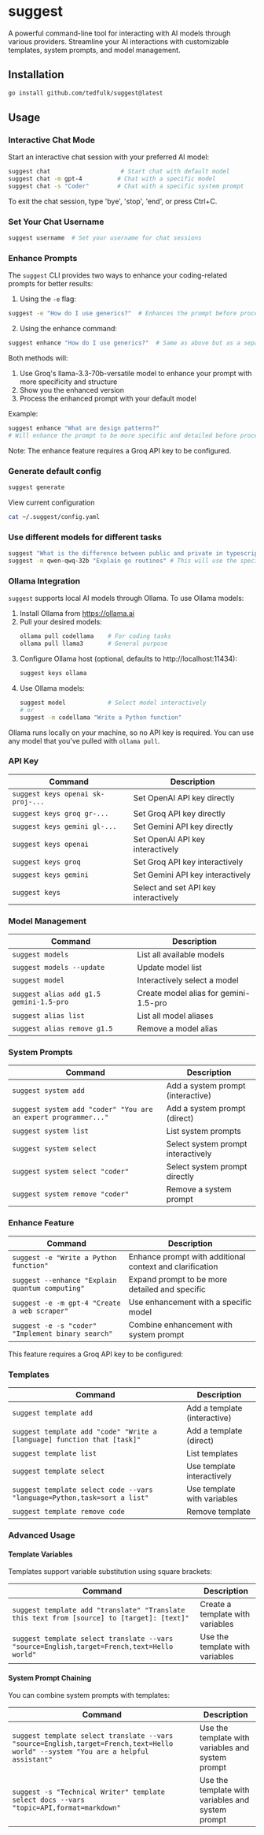 # suggest

A powerful command-line tool for interacting with AI models through various providers. Streamline your AI interactions with customizable templates, system prompts, and model management.

## Installation

```bash
go install github.com/tedfulk/suggest@latest
```

## Usage

### Interactive Chat Mode

Start an interactive chat session with your preferred AI model:

```bash
suggest chat                    # Start chat with default model
suggest chat -m gpt-4          # Chat with a specific model
suggest chat -s "Coder"        # Chat with a specific system prompt
```

To exit the chat session, type 'bye', 'stop', 'end', or press Ctrl+C.

### Set Your Chat Username

```bash
suggest username  # Set your username for chat sessions
```

### Enhance Prompts

The `suggest` CLI provides two ways to enhance your coding-related prompts for better results:

1. Using the `-e` flag:
```bash
suggest -e "How do I use generics?"  # Enhances the prompt before processing
```

2. Using the enhance command:
```bash
suggest enhance "How do I use generics?"  # Same as above but as a separate command
```

Both methods will:
1. Use Groq's llama-3.3-70b-versatile model to enhance your prompt with more specificity and structure
2. Show you the enhanced version
3. Process the enhanced prompt with your default model

Example:
```bash
suggest enhance "What are design patterns?"
# Will enhance the prompt to be more specific and detailed before processing
```

Note: The enhance feature requires a Groq API key to be configured.

### Generate default config

```bash
suggest generate
```

View current configuration

```bash
cat ~/.suggest/config.yaml
```

### Use different models for different tasks

```bash
suggest "What is the difference between public and private in typescript" # This will use the default model you have set in config
suggest -m qwen-qwq-32b "Explain go routines" # This will use the specified modle you have passed in
```

### Ollama Integration

`suggest` supports local AI models through Ollama. To use Ollama models:

1. Install Ollama from https://ollama.ai
2. Pull your desired models:
   ```bash
   ollama pull codellama    # For coding tasks
   ollama pull llama3       # General purpose
   ```
3. Configure Ollama host (optional, defaults to http://localhost:11434):
   ```bash
   suggest keys ollama
   ```
4. Use Ollama models:
   ```bash
   suggest model            # Select model interactively
   # or
   suggest -m codellama "Write a Python function"
   ```

Ollama runs locally on your machine, so no API key is required. You can use any model that you've pulled with `ollama pull`.

### API Key

| Command                           | Description                          |
| --------------------------------- | ------------------------------------ |
| `suggest keys openai sk-proj-...` | Set OpenAI API key directly          |
| `suggest keys groq gr-...`        | Set Groq API key directly            |
| `suggest keys gemini gl-...`      | Set Gemini API key directly          |
| `suggest keys openai`             | Set OpenAI API key interactively     |
| `suggest keys groq`               | Set Groq API key interactively       |
| `suggest keys gemini`             | Set Gemini API key interactively     |
| `suggest keys `                   | Select and set API key interactively |

### Model Management

| Command                                        | Description                                |
| ---------------------------------------------- | ------------------------------------------ |
| `suggest models`                               | List all available models                  |
| `suggest models --update`                      | Update model list                          |
| `suggest model`                                | Interactively select a model               |
| `suggest alias add g1.5 gemini-1.5-pro`        | Create model alias for gemini-1.5-pro      |
| `suggest alias list`                           | List all model aliases                     |
| `suggest alias remove g1.5`                    | Remove a model alias                       |

### System Prompts

| Command                                                        | Description                        |
| -------------------------------------------------------------- | ---------------------------------- |
| `suggest system add`                                           | Add a system prompt (interactive)  |
| `suggest system add "coder" "You are an expert programmer..."` | Add a system prompt (direct)       |
| `suggest system list`                                          | List system prompts                |
| `suggest system select`                                        | Select system prompt interactively |
| `suggest system select "coder"`                                | Select system prompt directly      |
| `suggest system remove "coder"`                                | Remove a system prompt             |

### Enhance Feature

| Command                                                        | Description                                                |
| -------------------------------------------------------------- | ---------------------------------------------------------- |
| `suggest -e "Write a Python function"`                         | Enhance prompt with additional context and clarification   |
| `suggest --enhance "Explain quantum computing"`                | Expand prompt to be more detailed and specific            |
| `suggest -e -m gpt-4 "Create a web scraper"`                  | Use enhancement with a specific model                      |
| `suggest -e -s "coder" "Implement binary search"`             | Combine enhancement with system prompt                     |

This feature requires a Groq API key to be configured:

### Templates

| Command                                                                  | Description                  |
| ------------------------------------------------------------------------ | ---------------------------- |
| `suggest template add`                                                   | Add a template (interactive) |
| `suggest template add "code" "Write a [language] function that [task]"`  | Add a template (direct)      |
| `suggest template list`                                                  | List templates               |
| `suggest template select`                                                | Use template interactively   |
| `suggest template select code --vars "language=Python,task=sort a list"` | Use template with variables  |
| `suggest template remove code`                                           | Remove template              |

### Advanced Usage

#### Template Variables

Templates support variable substitution using square brackets:

| Command                                                                                    | Description                      |
| ------------------------------------------------------------------------------------------ | -------------------------------- |
| `suggest template add "translate" "Translate this text from [source] to [target]: [text]"` | Create a template with variables |
| `suggest template select translate --vars "source=English,target=French,text=Hello world"` | Use the template with variables  |

#### System Prompt Chaining

You can combine system prompts with templates:

| Command                                                                                                                           | Description                                       |
| --------------------------------------------------------------------------------------------------------------------------------- | ------------------------------------------------- |
| `suggest template select translate --vars "source=English,target=French,text=Hello world" --system "You are a helpful assistant"` | Use the template with variables and system prompt |
| `suggest -s "Technical Writer" template select docs --vars "topic=API,format=markdown"`                                           | Use the template with variables and system prompt |
